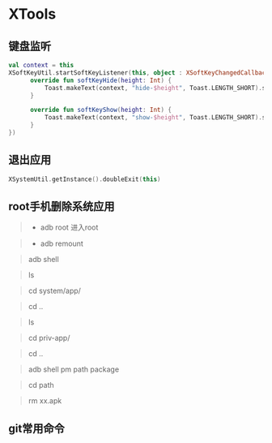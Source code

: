 # XTools

## 键盘监听
```kotlin
val context = this
XSoftKeyUtil.startSoftKeyListener(this, object : XSoftKeyChangedCallback {
      override fun softKeyHide(height: Int) {
          Toast.makeText(context, "hide-$height", Toast.LENGTH_SHORT).show()
      }

      override fun softKeyShow(height: Int) {
          Toast.makeText(context, "show-$height", Toast.LENGTH_SHORT).show()
      }
})
```

## 退出应用
```kotlin
XSystemUtil.getInstance().doubleExit(this)
```

## root手机删除系统应用
> + adb root              进入root

> + adb remount

> adb shell

> ls

> cd system/app/

> cd ..

> ls

> cd priv-app/

> cd ..

> adb shell pm path package

> cd path

> rm xx.apk

## git常用命令

